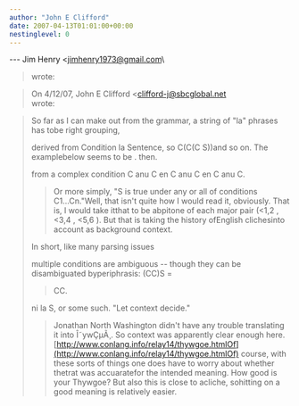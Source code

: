 ```yaml
---
author: "John E Clifford"
date: 2007-04-13T01:01:00+00:00
nestinglevel: 0
---
```

\---
 Jim Henry <[jimhenry1973@gmail.com](mailto://jimhenry1973@gmail.com)\
> wrote:

> On 4/12/07, John E Clifford <[clifford-j@sbcglobal.net](mailto://clifford-j@sbcglobal.net)\
> wrote:

> 
> So far as I can make out from the grammar, a string of "la" phrases has tobe right grouping,
> 
> derived from Condition la Sentence, so C(C(C S))and so on. The examplebelow seems to be .
> then.
> 
> from a complex condition C anu C en C anu C en C anu C.
>> Or more simply,
> "S is true under any or all of conditions C1...Cn."Well, that isn't quite how I would read it, obviously. That is, I would take itthat to be abpitone of each major pair (<1,2
>, <3,4
>, <5,6
>). But that is taking the history ofEnglish clichesinto account as background context.
>> 
> In short, like many parsing issues
> 
> multiple conditions are ambiguous --
 though they can be disambiguated byperiphrasis: (CC)S =
>> CC.
> 
> ni la S, or some such. "Let context decide."
>> Jonathan North Washington didn't have any trouble
> translating it into Î˜ywÇµÃ¸. So context was apparently
> clear enough here.
>> [http://www.conlang.info/relay14/thywgoe.htmlOf](http://www.conlang.info/relay14/thywgoe.htmlOf) course, with these sorts of things one does have to worry about whether thetrat was accuaratefor the intended meaning. How good is your Thywgoe? But also this is close to acliche, sohitting on a good meaning is relatively easier.